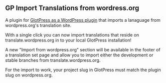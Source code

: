 ## GP Import Translations from wordress.org

A plugin for [GlotPress as a WordPress plugin](https://github.com/GlotPress/GlotPress-WP) that imports a lanaguage from wordpress.org's translation site.

With a single click you can now import translations that reside on translate.wordpress.org in to your local GlotPress installation!

A new "Import from wordpress.org" section will be available in the footer of a translation set page and allow you to import either the development or stable branches from translate.wordpress.org.

For the import to work, your project slug in GlotPress must match the plugin slug on wordpress.org.
